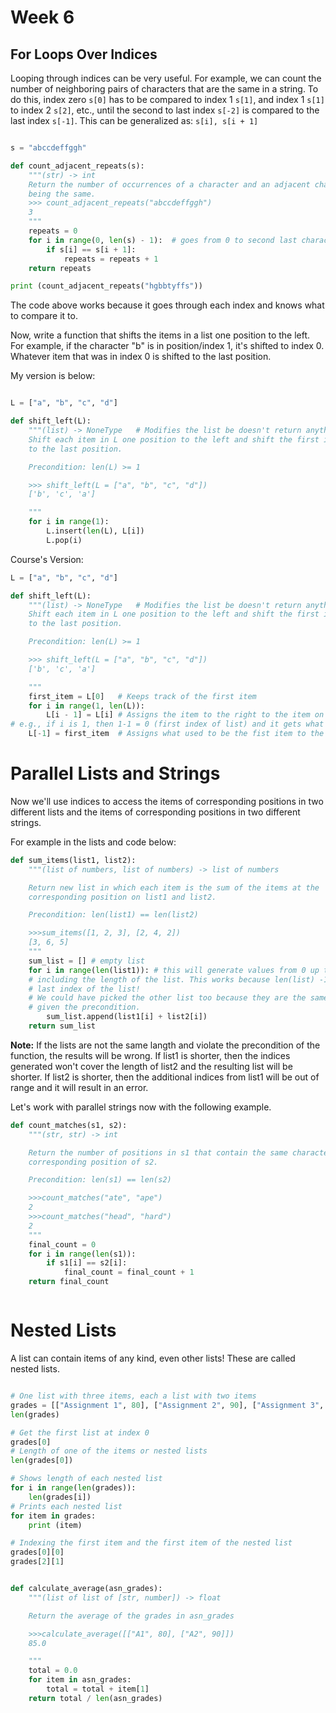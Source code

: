 # Week 6

## For Loops Over Indices

Looping through indices can be very useful. For example, we can count the number
of neighboring pairs of characters that are the same in a string. To do this,
 index zero `s[0]` has to be compared to index 1 `s[1]`, and index 1 `s[1]` to
 index 2 `s[2]`, etc., until the second to last index `s[-2]` is compared to
 the last index `s[-1]`. This can be generalized as: `s[i], s[i + 1]`

```python

s = "abccdeffggh"

def count_adjacent_repeats(s):
    """(str) -> int
    Return the number of occurrences of a character and an adjacent character
    being the same.
    >>> count_adjacent_repeats("abccdeffggh")
    3
    """
    repeats = 0
    for i in range(0, len(s) - 1):  # goes from 0 to second last character of str. If it's left as len(s), it will be out of range when it tries to compare the last index to nothing.
        if s[i] == s[i + 1]:
            repeats = repeats + 1
    return repeats

print (count_adjacent_repeats("hgbbtyffs"))

```

The code above works because it goes through each index and knows what to compare
it to.

Now, write a function that shifts the items in a list one position to the left.
For example, if the character "b" is in position/index 1, it's shifted to index 0.
Whatever item that was in index 0 is shifted to the last position.


My version is below:

```python

L = ["a", "b", "c", "d"]

def shift_left(L):
    """(list) -> NoneType   # Modifies the list be doesn't return anything
    Shift each item in L one position to the left and shift the first item
    to the last position.

    Precondition: len(L) >= 1

    >>> shift_left(L = ["a", "b", "c", "d"])
    ['b', 'c', 'a']

    """
    for i in range(1):
        L.insert(len(L), L[i])
        L.pop(i)


```

Course's Version:

```python
L = ["a", "b", "c", "d"]

def shift_left(L):
    """(list) -> NoneType   # Modifies the list be doesn't return anything
    Shift each item in L one position to the left and shift the first item
    to the last position.

    Precondition: len(L) >= 1

    >>> shift_left(L = ["a", "b", "c", "d"])
    ['b', 'c', 'a']

    """
    first_item = L[0]   # Keeps track of the first item
    for i in range(1, len(L)):
        L[i - 1] = L[i] # Assigns the item to the right to the item on the left
# e.g., if i is 1, then 1-1 = 0 (first index of list) and it gets what's on index 1
    L[-1] = first_item  # Assigns what used to be the fist item to the last position.

```

# Parallel Lists and Strings

Now we'll use indices to access the items of corresponding positions in two different
lists and the items of corresponding positions in two different strings.

For example in the lists and code below:

```python
def sum_items(list1, list2):
    """(list of numbers, list of numbers) -> list of numbers

    Return new list in which each item is the sum of the items at the
    corresponding position on list1 and list2.

    Precondition: len(list1) == len(list2)

    >>>sum_items([1, 2, 3], [2, 4, 2])
    [3, 6, 5]
    """
    sum_list = [] # empty list
    for i in range(len(list1)): # this will generate values from 0 up to but nothing
    # including the length of the list. This works because len(list) -1 is the
    # last index of the list!
    # We could have picked the other list too because they are the same length
    # given the precondition.
        sum_list.append(list1[i] + list2[i])
    return sum_list

```

**Note:** If the lists are not the same langth and violate the precondition of the
function, the results will be wrong. If list1 is shorter, then the indices generated
won't cover the length of list2 and the resulting list will be shorter.
If list2 is shorter, then the additional indices from list1 will be out of range
and it will result in an error.


Let's work with parallel strings now with the following example.


```python
def count_matches(s1, s2):
    """(str, str) -> int

    Return the number of positions in s1 that contain the same character at the
    corresponding position of s2.

    Precondition: len(s1) == len(s2)

    >>>count_matches("ate", "ape")
    2
    >>>count_matches("head", "hard")
    2
    """
    final_count = 0
    for i in range(len(s1)):
        if s1[i] == s2[i]:
            final_count = final_count + 1
    return final_count



```


# Nested Lists

A list can contain items of any kind, even other lists! These are called nested lists.  

```python

# One list with three items, each a list with two items
grades = [["Assignment 1", 80], ["Assignment 2", 90], ["Assignment 3", 70]]
len(grades)

# Get the first list at index 0
grades[0]
# Length of one of the items or nested lists
len(grades[0])

# Shows length of each nested list
for i in range(len(grades)):
    len(grades[i])
# Prints each nested list
for item in grades:
    print (item)

# Indexing the first item and the first item of the nested list
grades[0][0]
grades[2][1]

```

```python

def calculate_average(asn_grades):
    """(list of list of [str, number]) -> float

    Return the average of the grades in asn_grades

    >>>calculate_average([["A1", 80], ["A2", 90]])
    85.0

    """
    total = 0.0
    for item in asn_grades:
        total = total + item[1]
    return total / len(asn_grades)

```

